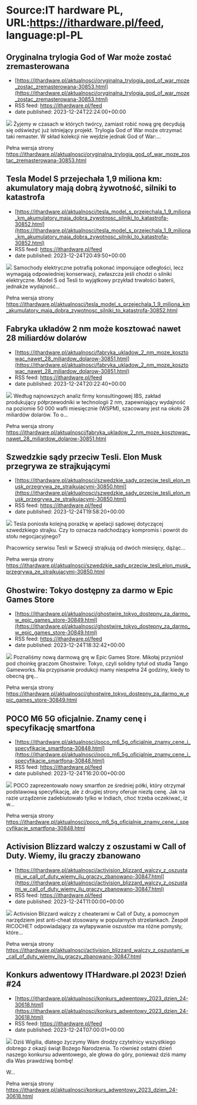 # Source:IT hardware PL, URL:https://ithardware.pl/feed, language:pl-PL

## Oryginalna trylogia God of War może zostać zremasterowana
 - [https://ithardware.pl/aktualnosci/oryginalna_trylogia_god_of_war_moze_zostac_zremasterowana-30853.html](https://ithardware.pl/aktualnosci/oryginalna_trylogia_god_of_war_moze_zostac_zremasterowana-30853.html)
 - RSS feed: https://ithardware.pl/feed
 - date published: 2023-12-24T22:24:00+00:00

<img src="https://ithardware.pl/artykuly/min/30853_1.jpg" />            Żyjemy w czasach w kt&oacute;rych&nbsp;tw&oacute;rcy, zamiast robić nową grę decydują się odświeżyć już istniejący projekt. Trylogia God of War może otrzymać taki remaster. W skład kolekcji nie wejdzie jednak&nbsp;God of War:...
            <p>Pełna wersja strony <a href="https://ithardware.pl/aktualnosci/oryginalna_trylogia_god_of_war_moze_zostac_zremasterowana-30853.html">https://ithardware.pl/aktualnosci/oryginalna_trylogia_god_of_war_moze_zostac_zremasterowana-30853.html</a></p>

## Tesla Model S przejechała 1,9 miliona km: akumulatory mają dobrą żywotność, silniki to katastrofa
 - [https://ithardware.pl/aktualnosci/tesla_model_s_przejechala_1_9_miliona_km_akumulatory_maja_dobra_zywotnosc_silniki_to_katastrofa-30852.html](https://ithardware.pl/aktualnosci/tesla_model_s_przejechala_1_9_miliona_km_akumulatory_maja_dobra_zywotnosc_silniki_to_katastrofa-30852.html)
 - RSS feed: https://ithardware.pl/feed
 - date published: 2023-12-24T20:49:50+00:00

<img src="https://ithardware.pl/artykuly/min/30852_1.jpg" />            Samochody elektryczne potrafią pokonać imponujące odległości, lecz wymagają odpowiedniej konserwacji, zwłaszcza jeśli chodzi o silniki elektryczne. Model S od Tesli to wyjątkowy przykład trwałości baterii, jednakże wydajność...
            <p>Pełna wersja strony <a href="https://ithardware.pl/aktualnosci/tesla_model_s_przejechala_1_9_miliona_km_akumulatory_maja_dobra_zywotnosc_silniki_to_katastrofa-30852.html">https://ithardware.pl/aktualnosci/tesla_model_s_przejechala_1_9_miliona_km_akumulatory_maja_dobra_zywotnosc_silniki_to_katastrofa-30852.html</a></p>

## Fabryka układów 2 nm może kosztować nawet 28 miliardów dolarów
 - [https://ithardware.pl/aktualnosci/fabryka_ukladow_2_nm_moze_kosztowac_nawet_28_miliardow_dolarow-30851.html](https://ithardware.pl/aktualnosci/fabryka_ukladow_2_nm_moze_kosztowac_nawet_28_miliardow_dolarow-30851.html)
 - RSS feed: https://ithardware.pl/feed
 - date published: 2023-12-24T20:22:40+00:00

<img src="https://ithardware.pl/artykuly/min/30851_1.jpg" />            Według najnowszych analiz firmy konsultingowej IBS, zakład produkujący p&oacute;łprzewodniki w technologii 2 nm, zapewniający wydajność na poziomie 50 000 wafli miesięcznie (WSPM), szacowany jest na około 28 miliard&oacute;w dolar&oacute;w. To o...
            <p>Pełna wersja strony <a href="https://ithardware.pl/aktualnosci/fabryka_ukladow_2_nm_moze_kosztowac_nawet_28_miliardow_dolarow-30851.html">https://ithardware.pl/aktualnosci/fabryka_ukladow_2_nm_moze_kosztowac_nawet_28_miliardow_dolarow-30851.html</a></p>

## Szwedzkie sądy przeciw Tesli. Elon Musk przegrywa ze strajkującymi
 - [https://ithardware.pl/aktualnosci/szwedzkie_sady_przeciw_tesli_elon_musk_przegrywa_ze_strajkujacymi-30850.html](https://ithardware.pl/aktualnosci/szwedzkie_sady_przeciw_tesli_elon_musk_przegrywa_ze_strajkujacymi-30850.html)
 - RSS feed: https://ithardware.pl/feed
 - date published: 2023-12-24T19:58:20+00:00

<img src="https://ithardware.pl/artykuly/min/30850_1.jpg" />            Tesla poniosła kolejną porażkę w apelacji sądowej dotyczącej szwedzkiego strajku. Czy to oznacza nadchodzący kompromis i powr&oacute;t do stołu negocjacyjnego?

Pracownicy serwisu Tesli w Szwecji strajkują od dw&oacute;ch miesięcy, dążąc...
            <p>Pełna wersja strony <a href="https://ithardware.pl/aktualnosci/szwedzkie_sady_przeciw_tesli_elon_musk_przegrywa_ze_strajkujacymi-30850.html">https://ithardware.pl/aktualnosci/szwedzkie_sady_przeciw_tesli_elon_musk_przegrywa_ze_strajkujacymi-30850.html</a></p>

## Ghostwire: Tokyo dostępny za darmo w Epic Games Store
 - [https://ithardware.pl/aktualnosci/ghostwire_tokyo_dostepny_za_darmo_w_epic_games_store-30849.html](https://ithardware.pl/aktualnosci/ghostwire_tokyo_dostepny_za_darmo_w_epic_games_store-30849.html)
 - RSS feed: https://ithardware.pl/feed
 - date published: 2023-12-24T18:32:42+00:00

<img src="https://ithardware.pl/artykuly/min/30849_1.jpg" />            Poznaliśmy nową darmową grę w Epic Games Store. Mikołaj przyni&oacute;sł pod choinkę graczom&nbsp;Ghostwire: Tokyo, czyli solidny tytuł od studia&nbsp;Tango Gameworks. Na przypisanie produkcji mamy niespełna 24 godziny, kiedy to obecną grę...
            <p>Pełna wersja strony <a href="https://ithardware.pl/aktualnosci/ghostwire_tokyo_dostepny_za_darmo_w_epic_games_store-30849.html">https://ithardware.pl/aktualnosci/ghostwire_tokyo_dostepny_za_darmo_w_epic_games_store-30849.html</a></p>

## POCO M6 5G oficjalnie. Znamy cenę i specyfikację smartfona
 - [https://ithardware.pl/aktualnosci/poco_m6_5g_oficjalnie_znamy_cene_i_specyfikacje_smartfona-30848.html](https://ithardware.pl/aktualnosci/poco_m6_5g_oficjalnie_znamy_cene_i_specyfikacje_smartfona-30848.html)
 - RSS feed: https://ithardware.pl/feed
 - date published: 2023-12-24T16:20:00+00:00

<img src="https://ithardware.pl/artykuly/min/30848_1.jpg" />            POCO zaprezentowało nowy smartfon ze średniej p&oacute;łki, kt&oacute;ry otrzymał podstawową specyfikację, ale z drugiej strony oferuje niezłą cenę. Jak na razie urządzenie zadebiutowało tylko w Indiach, choć trzeba oczekiwać, iż w...
            <p>Pełna wersja strony <a href="https://ithardware.pl/aktualnosci/poco_m6_5g_oficjalnie_znamy_cene_i_specyfikacje_smartfona-30848.html">https://ithardware.pl/aktualnosci/poco_m6_5g_oficjalnie_znamy_cene_i_specyfikacje_smartfona-30848.html</a></p>

## Activision Blizzard walczy z oszustami w Call of Duty. Wiemy, ilu graczy zbanowano
 - [https://ithardware.pl/aktualnosci/activision_blizzard_walczy_z_oszustami_w_call_of_duty_wiemy_ilu_graczy_zbanowano-30847.html](https://ithardware.pl/aktualnosci/activision_blizzard_walczy_z_oszustami_w_call_of_duty_wiemy_ilu_graczy_zbanowano-30847.html)
 - RSS feed: https://ithardware.pl/feed
 - date published: 2023-12-24T11:00:00+00:00

<img src="https://ithardware.pl/artykuly/min/30847_1.jpg" />            Activision Blizzard walczy z cheaterami w Call of Duty, a pomocnym narzędziem jest anti-cheat stosowany w popularnych strzelankach.&nbsp;Zesp&oacute;ł RICOCHET odpowiadający za wyłapywanie oszust&oacute;w ma r&oacute;żne pomysły, kt&oacute;re...
            <p>Pełna wersja strony <a href="https://ithardware.pl/aktualnosci/activision_blizzard_walczy_z_oszustami_w_call_of_duty_wiemy_ilu_graczy_zbanowano-30847.html">https://ithardware.pl/aktualnosci/activision_blizzard_walczy_z_oszustami_w_call_of_duty_wiemy_ilu_graczy_zbanowano-30847.html</a></p>

## Konkurs adwentowy ITHardware.pl 2023! Dzień #24
 - [https://ithardware.pl/aktualnosci/konkurs_adwentowy_2023_dzien_24-30618.html](https://ithardware.pl/aktualnosci/konkurs_adwentowy_2023_dzien_24-30618.html)
 - RSS feed: https://ithardware.pl/feed
 - date published: 2023-12-24T07:00:01+00:00

<img src="https://ithardware.pl/artykuly/min/30618_1.jpg" />            Dziś Wigilia, dlatego życzymy Wam drodzy czytelnicy wszystkiego dobrego z okazji świąt Bożego Narodzenia. To r&oacute;wnież ostatni dzień naszego konkursu adwentowego, ale głowa do g&oacute;ry, ponieważ dziś mamy dla Was prawdziwą bombę!

W...
            <p>Pełna wersja strony <a href="https://ithardware.pl/aktualnosci/konkurs_adwentowy_2023_dzien_24-30618.html">https://ithardware.pl/aktualnosci/konkurs_adwentowy_2023_dzien_24-30618.html</a></p>

